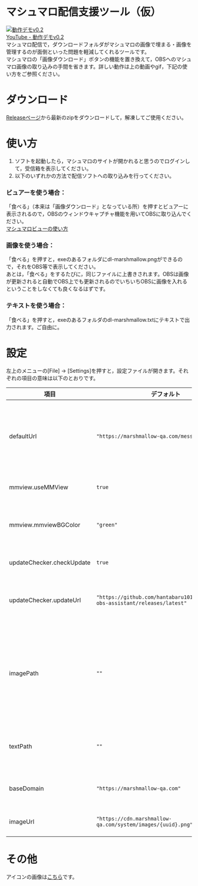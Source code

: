 # マシュマロ配信支援ツール（仮） 
[![動作デモv0.2](https://drive.google.com/uc?id=1JVO93O5G6bDRhM5cBDmB9ijOBZea_BUx)](https://drive.google.com/uc?id=1JVO93O5G6bDRhM5cBDmB9ijOBZea_BUx)  
[YouTube - 動作デモv0.2](https://www.youtube.com/watch?v=o7OTvmbbBSA)  
マシュマロ配信で，ダウンロードフォルダがマシュマロの画像で埋まる・画像を管理するのが面倒といった問題を軽減してくれるツールです。  
マシュマロの「画像ダウンロード」ボタンの機能を置き換えて，OBSへのマシュマロ画像の取り込みの手間を省きます。詳しい動作は上の動画やgif，下記の使い方をご参照ください。  

# ダウンロード
[Releaseページ](https://github.com/hantabaru1014/marshmallow-obs-assistant/releases)から最新のzipをダウンロードして，解凍してご使用ください。  

# 使い方
1. ソフトを起動したら，マシュマロのサイトが開かれると思うのでログインして，受信箱を表示してください。
2. 以下のいずれかの方法で配信ソフトへの取り込みを行ってください。
### ビュアーを使う場合： 
「食べる」（本来は「画像ダウンロード」となっている所）を押すとビュアーに表示されるので，OBSのウィンドウキャプチャ機能を用いてOBSに取り込んでください。  
[マシュマロビューの使い方](https://github.com/hantabaru1014/marshmallow-obs-assistant/wiki/%E4%BD%BF%E3%81%84%E6%96%B9---%E3%83%9E%E3%82%B7%E3%83%A5%E3%83%9E%E3%83%AD%E3%83%93%E3%83%A5%E3%83%BC)  
### 画像を使う場合：
「食べる」を押すと，exeのあるフォルダにdl-marshmallow.pngができるので，それをOBS等で表示してください。  
あとは，「食べる」をするたびに，同じファイルに上書きされます。OBSは画像が更新されると自動でOBS上でも更新されるのでいちいちOBSに画像を入れるということをしなくても良くなるはずです。 
### テキストを使う場合：  
「食べる」を押すと，exeのあるフォルダのdl-marshmallow.txtにテキストで出力されます。ご自由に。

# 設定
左上のメニューの[File] → [Settings]を押すと，設定ファイルが開きます。それぞれの項目の意味は以下のとおりです。

項目 | デフォルト | 説明
--- | --- | ---
defaultUrl | `"https://marshmallow-qa.com/messages/personal"` | 開くマシュマロのサイトのURLです。受信箱以外をデフォルトで開きたい場合やサイト側の仕様変更でURLが変わった際に変更してください。
mmview.useMMView | `true` | マシュマロビュアーを使用するかどうかを設定できます。
mmview.mmviewBGColor | `"green"` | マシュマロビュアーのバックグラウンドカラーです。CSSプロパティの書き方を使用できます。
updateChecker.checkUpdate | `true` | 簡易アップデートチェック機能の有効・無効を指定します。
updateChecker.updateUrl | `"https://github.com/hantabaru1014/marshmallow-obs-assistant/releases/latest"` | 簡易アップデートチェックに使用するGithubのrelease/latestのURLです。
imagePath  | `""` | ダウンロード先のファイルパスです。空白だと"(exeがあるディレクトリ)/dl-marshmallow.png"の扱いになります。画像の置き場にこだわりがある場合は指定してください。絶対パスじゃないと動かないです。
textPath | `""` | テキスト形式のダウンロード先のファイルパスです。`imagePath`と同様です。
baseDomain | `"https://marshmallow-qa.com"` | マシュマロのサイトのベースURLです。ドメインが変わった場合等に。
imageUrl | `"https://cdn.marshmallow-qa.com/system/images/{uuid}.png"` | マシュマロの画像ダウンロード先のURLです。

# その他
アイコンの画像は[こちら](https://www.stockio.com/free-icon/toasted-marshmallows)です。
